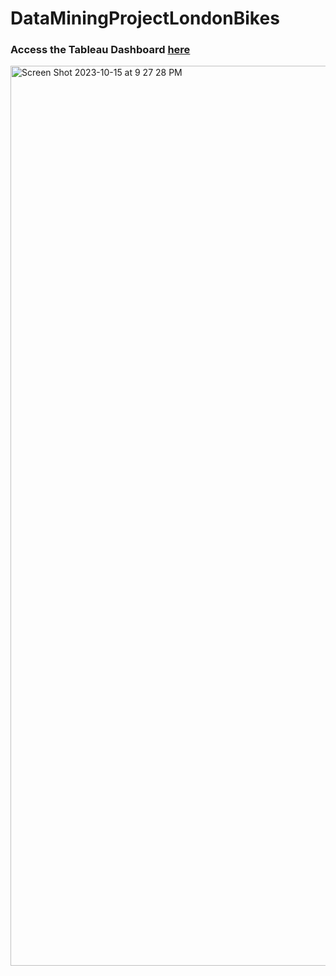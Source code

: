 # DataMiningProjectLondonBikes
### Access the Tableau Dashboard [here](https://public.tableau.com/views/London_Bike/Dashboard1?:language=en-US&:display_count=n&:origin=viz_share_link) 
<img width="1440" alt="Screen Shot 2023-10-15 at 9 27 28 PM" src="https://github.com/shubhadabagal/DataMiningProjectLondonBikes/assets/104212937/2b15f7a6-7af8-47d5-af00-37dfa796ffda">
